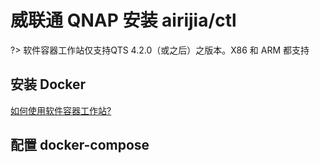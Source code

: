 # 威联通 QNAP 安装 airijia/ctl 

?> 软件容器工作站仅支持QTS 4.2.0（或之后）之版本。X86 和 ARM 都支持


## 安装 Docker


[如何使用软件容器工作站?](https://www.qnap.com/zh-cn/how-to/tutorial/article/%E5%A6%82%E4%BD%95%E4%BD%BF%E7%94%A8%E8%BD%AF%E4%BB%B6%E5%AE%B9%E5%99%A8%E5%B7%A5%E4%BD%9C%E7%AB%99/)





## 配置 docker-compose